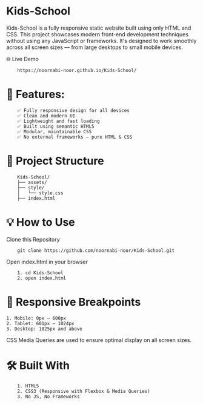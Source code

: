 # Kids-School
Kids-School is a fully responsive static website built using only HTML and CSS. This project showcases modern front-end development techniques without using any JavaScript or frameworks. It's designed to work smoothly across all screen sizes — from large desktops to small mobile devices.

🌐 Live Demo

        https://noornabi-noor.github.io/Kids-School/

# 📱 Features: 

        ✅ Fully responsive design for all devices
        ✅ Clean and modern UI
        ✅ Lightweight and fast loading
        ✅ Built using semantic HTML5
        ✅ Modular, maintainable CSS
        ✅ No external frameworks — pure HTML & CSS


# 📁 Project Structure

        Kids-School/
        ├── assets/
        ├── style/
        │   └── style.css
        ├── index.html   



# 💡 How to Use
Clone this Repository

        git clone https://github.com/noornabi-noor/Kids-School.git

Open index.html in your browser

        1. cd Kids-School
        2. open index.html


# 📱 Responsive Breakpoints

    1. Mobile: 0px – 600px
    2. Tablet: 601px – 1024px
    3. Desktop: 1025px and above

CSS Media Queries are used to ensure optimal display on all screen sizes.

# 🛠️ Built With
        1. HTML5
        2. CSS3 (Responsive with Flexbox & Media Queries)
        3. No JS, No Frameworks